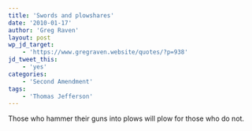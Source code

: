 ```yaml
---
title: 'Swords and plowshares'
date: '2010-01-17'
author: 'Greg Raven'
layout: post
wp_jd_target:
    - 'https://www.gregraven.website/quotes/?p=938'
jd_tweet_this:
    - 'yes'
categories:
    - 'Second Amendment'
tags:
    - 'Thomas Jefferson'
---
```


Those who hammer their guns into plows will plow for those who do not.